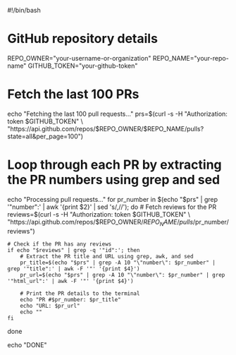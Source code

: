 #!/bin/bash

# GitHub repository details
REPO_OWNER="your-username-or-organization"
REPO_NAME="your-repo-name"
GITHUB_TOKEN="your-github-token"

# Fetch the last 100 PRs
echo "Fetching the last 100 pull requests..."
prs=$(curl -s -H "Authorization: token $GITHUB_TOKEN" \
    "https://api.github.com/repos/$REPO_OWNER/$REPO_NAME/pulls?state=all&per_page=100")

# Loop through each PR by extracting the PR numbers using grep and sed
echo "Processing pull requests..."
for pr_number in $(echo "$prs" | grep '"number":' | awk '{print $2}' | sed 's/,//'); do
    # Fetch reviews for the PR
    reviews=$(curl -s -H "Authorization: token $GITHUB_TOKEN" \
        "https://api.github.com/repos/$REPO_OWNER/$REPO_NAME/pulls/$pr_number/reviews")

    # Check if the PR has any reviews
    if echo "$reviews" | grep -q '"id":'; then
        # Extract the PR title and URL using grep, awk, and sed
        pr_title=$(echo "$prs" | grep -A 10 "\"number\": $pr_number" | grep '"title":' | awk -F '"' '{print $4}')
        pr_url=$(echo "$prs" | grep -A 10 "\"number\": $pr_number" | grep '"html_url":' | awk -F '"' '{print $4}')

        # Print the PR details to the terminal
        echo "PR #$pr_number: $pr_title"
        echo "URL: $pr_url"
        echo ""
    fi
done

echo "DONE"
